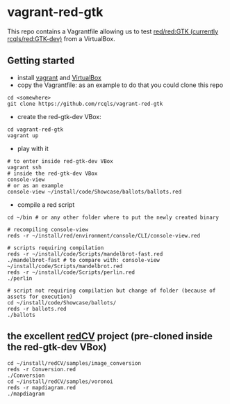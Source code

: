 # vagrant-red-gtk

This repo contains a Vagrantfile allowing us to test [red/red:GTK (currently rcqls/red:GTK-dev)](https://github.com/rcqls/red@GTK-dev) from a VirtualBox.

## Getting started

* install [vagrant](https://www.vagrantup.com) and [VirtualBox](https://www.virtualbox.org)
* copy the Vagrantfile: as an example to do that you could clone this repo 
```
cd <somewhere>
git clone https://github.com/rcqls/vagrant-red-gtk
```
* create the red-gtk-dev VBox:
```
cd vagrant-red-gtk
vagrant up
```
* play with it
```
# to enter inside red-gtk-dev VBox
vagrant ssh
# inside the red-gtk-dev VBox
console-view
# or as an example
console-view ~/install/code/Showcase/ballots/ballots.red
```
* compile a red script
```
cd ~/bin # or any other folder where to put the newly created binary

# recompiling console-view
reds -r ~/install/red/environment/console/CLI/console-view.red

# scripts requiring compilation
reds -r ~/install/code/Scripts/mandelbrot-fast.red
./mandelbrot-fast # to compare with: console-view ~/install/code/Scripts/mandelbrot.red
reds -r ~/install/code/Scripts/perlin.red
./perlin

# script not requiring compilation but change of folder (because of assets for execution)
cd ~/install/code/Showcase/ballots/
reds -r ballots.red
./ballots
```

## the excellent [redCV](https://github.com/ldci/redCV) project (pre-cloned inside the red-gtk-dev VBox)

```
cd ~/install/redCV/samples/image_conversion
reds -r Conversion.red
./Conversion
cd ~/install/redCV/samples/voronoi
reds -r mapdiagram.red
./mapdiagram
```


